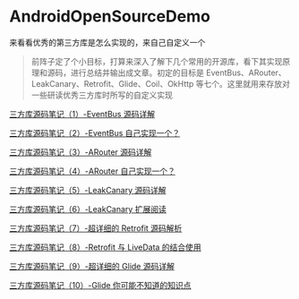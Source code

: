 # AndroidOpenSourceDemo
来看看优秀的第三方库是怎么实现的，来自己自定义一个

> 前阵子定了个小目标，打算来深入了解下几个常用的开源库，看下其实现原理和源码，进行总结并输出成文章。初定的目标是 EventBus、ARouter、LeakCanary、Retrofit、Glide、Coil、OkHttp 等七个。这里就用来存放对一些研读优秀三方库时所写的自定义实现

[三方库源码笔记（1）-EventBus 源码详解](https://github.com/leavesC/AndroidGuide/tree/gitbook/android_opensource)

[三方库源码笔记（2）-EventBus 自己实现一个？](https://github.com/leavesC/AndroidGuide/tree/gitbook/android_opensource)

[三方库源码笔记（3）-ARouter 源码详解](https://github.com/leavesC/AndroidGuide/tree/gitbook/android_opensource)

[三方库源码笔记（4）-ARouter 自己实现一个？](https://github.com/leavesC/AndroidGuide/tree/gitbook/android_opensource)

[三方库源码笔记（5）-LeakCanary 源码详解](https://github.com/leavesC/AndroidGuide/tree/gitbook/android_opensource)

[三方库源码笔记（6）-LeakCanary 扩展阅读](https://github.com/leavesC/AndroidGuide/tree/gitbook/android_opensource)

[三方库源码笔记（7）-超详细的 Retrofit 源码解析](https://github.com/leavesC/AndroidGuide/tree/gitbook/android_opensource)

[三方库源码笔记（8）-Retrofit 与 LiveData 的结合使用](https://github.com/leavesC/AndroidGuide/tree/gitbook/android_opensource)

[三方库源码笔记（9）-超详细的 Glide 源码详解](https://github.com/leavesC/AndroidGuide/tree/gitbook/android_opensource)

[三方库源码笔记（10）-Glide 你可能不知道的知识点](https://github.com/leavesC/AndroidGuide/tree/gitbook/android_opensource)